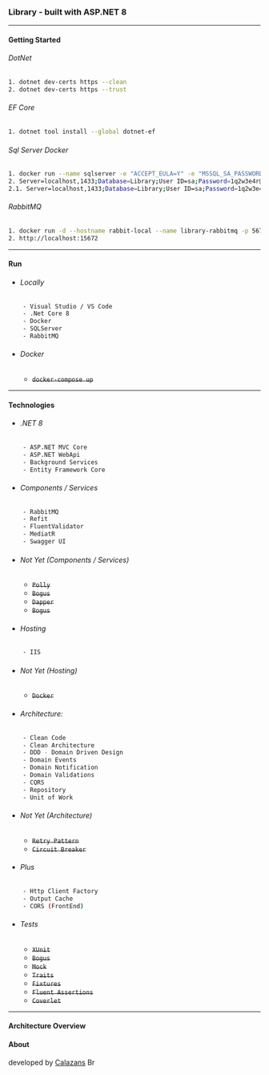### Library - built with ASP.NET 8 

---

#### Getting Started

###### DotNet
```sh
1. dotnet dev-certs https --clean
2. dotnet dev-certs https --trust
```

###### EF Core
```sh
1. dotnet tool install --global dotnet-ef
```

###### Sql Server Docker
```sh
1. docker run --name sqlserver -e "ACCEPT_EULA=Y" -e "MSSQL_SA_PASSWORD=1q2w3e4r@#$" -p 1433:1433 -d mcr.microsoft.com/mssql/server
2. Server=localhost,1433;Database=Library;User ID=sa;Password=1q2w3e4r@#$
2.1. Server=localhost,1433;Database=Library;User ID=sa;Password=1q2w3e4r@#$;Trusted_Connection=False; TrustServerCertificate=True;
```

###### RabbitMQ
```sh
1. docker run -d --hostname rabbit-local --name library-rabbitmq -p 5672:5672 -p 15672:15672 -e RABBITMQ_DEFAULT_USER=library -e RABBITMQ_DEFAULT_PASS=library!@# rabbitmq:3-management
2. http://localhost:15672
```

---
#### Run
- ###### Locally
```sh
    - Visual Studio / VS Code
    - .Net Core 8
    - Docker
    - SQLServer
    - RabbitMQ
```
- ###### Docker
    - ~~```docker-compose up```~~
---
#### Technologies

- ###### .NET 8
```sh
    - ASP.NET MVC Core
    - ASP.NET WebApi
    - Background Services
    - Entity Framework Core
```    

- ###### Components / Services
```sh
    - RabbitMQ
    - Refit 
    - FluentValidator
    - MediatR
    - Swagger UI
```        
- ###### Not Yet (Components / Services)
    - ~~```Polly```~~
    - ~~```Bogus```~~
    - ~~```Dapper```~~
    - ~~```Bogus```~~

- ###### Hosting
```sh
    - IIS
```        
- ###### Not Yet (Hosting)
    - ~~```Docker```~~

- ###### Architecture:
```sh
    - Clean Code
    - Clean Architecture
    - DDD - Domain Driven Design
    - Domain Events
    - Domain Notification
    - Domain Validations
    - CQRS
    - Repository
    - Unit of Work
```        
- ###### Not Yet (Architecture)
    - ~~```Retry Pattern```~~
    - ~~```Circuit Breaker```~~

- ###### Plus
```sh
    - Http Client Factory
    - Output Cache
    - CORS (FrontEnd)
```

- ###### Tests
    - ~~```XUnit```~~
    - ~~```Bogus```~~
    - ~~```Mock```~~
    - ~~```Traits```~~
    - ~~```Fixtures```~~
    - ~~```Fluent Assertions```~~
    - ~~```Coverlet```~~
---
#### Architecture Overview

#### About

developed by [Calazans](https://rcalazansn.azurewebsites.net) <img alt="Brasil" src="https://user-images.githubusercontent.com/5068797/161345649-c7184fdc-2bc3-42a9-8fb6-6ffee9c8f9c2.png" width="20" height="14" /> 


